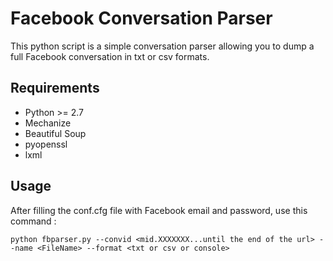 # Facebook Conversation Parser

This python script is a simple conversation parser allowing you to dump a full Facebook conversation in txt or csv formats.


## Requirements

* Python >= 2.7
* Mechanize
* Beautiful Soup
* pyopenssl
* lxml

## Usage
After filling the conf.cfg file with Facebook email and password,
use this command :

```
python fbparser.py --convid <mid.XXXXXXX...until the end of the url> --name <FileName> --format <txt or csv or console>

```
